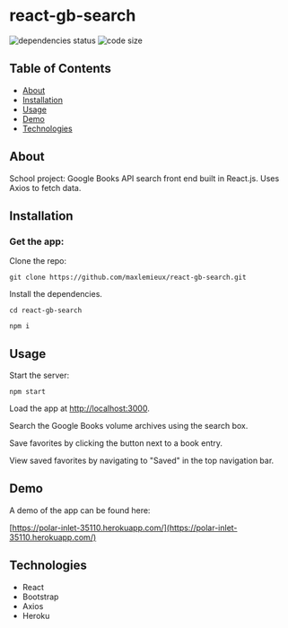 # react-gb-search
![dependencies status](https://img.shields.io/david/maxlemieux/react-gb-search?style=for-the-badge)
![code size](https://img.shields.io/github/languages/code-size/maxlemieux/react-gb-search?style=for-the-badge)

## Table of Contents
* [About](#about)
* [Installation](#installation)
* [Usage](#usage)
* [Demo](#demo)
* [Technologies](#technologies)

## About
School project: Google Books API search front end built in React.js. Uses Axios to fetch data.

## Installation

### Get the app:

Clone the repo:

`git clone https://github.com/maxlemieux/react-gb-search.git`

Install the dependencies.

`cd react-gb-search`

`npm i`

## Usage

Start the server:

`npm start`

Load the app at [http://localhost:3000](http://localhost:3000).

Search the Google Books volume archives using the search box.

Save favorites by clicking the button next to a book entry.

View saved favorites by navigating to "Saved" in the top navigation bar.

## Demo
A demo of the app can be found here:

[https://polar-inlet-35110.herokuapp.com/](https://polar-inlet-35110.herokuapp.com/)

## Technologies
* React
* Bootstrap
* Axios
* Heroku